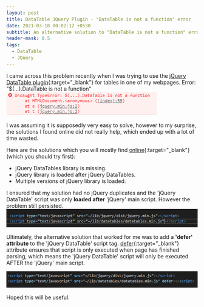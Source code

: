 ```yaml
---
layout: post
title: DataTable JQuery Plugin - "DataTable is not a function" error
date: 2021-03-18 00:02:12 +0530
subtitle: An alternative solution to "DataTable is not a function" error
header-mask: 0.5
tags:
  - DataTable
  - JQuery
---
```


I came across this problem recently when I was trying to use the [jQuery DataTable plugin](https://datatables.net/){:target="\_blank"} for tables in one of my webpages.
Error: "$(...).DataTable is not a function"
![Image](/img/posts/2021-03-18-datatable-is-not-a-function/error1.PNG)

I was assuming it is supposedly very easy to solve, however to my surprise, the solutions I found online did not really help, which ended up with a lot of time wasted.

Here are the solutions which you will mostly find [online](https://stackoverflow.com/questions/31227844/typeerror-datatable-is-not-a-function){:target="\_blank"} (which you should try first):

- jQuery DataTables library is missing.
- jQuery library is loaded after jQuery DataTables.
- Multiple versions of jQuery library is loaded.

I ensured that my solution had no jQuery duplicates and the 'jQuery DataTable' script was only **loaded after** 'jQuery' main script. However the problem still persisted.
![Image](/img/posts/2021-03-18-datatable-is-not-a-function/script_no_defer.PNG)

Ultimately, the alternative solution that worked for me was to add a **'defer' attribute** to the 'jQuery DataTable' script tag.
[defer](https://www.w3schools.com/tags/att_script_defer.asp){:target="\_blank"} attribute ensures that script is only executed when page has finished parsing, which means the 'jQuery DataTable' script will only be executed AFTER the 'jQuery' main script.

![Image](/img/posts/2021-03-18-datatable-is-not-a-function/script_defer.PNG)

Hoped this will be useful.
